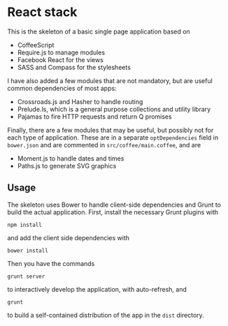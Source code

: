 React stack
===========

This is the skeleton of a basic single page application based on

* CoffeeScript
* Require.js to manage modules
* Facebook React for the views
* SASS and Compass for the stylesheets

I have also added a few modules that are not mandatory, but are useful common dependencies of most apps:

* Crossroads.js and Hasher to handle routing
* Prelude.ls, which is a general purpose collections and utility library
* Pajamas to fire HTTP requests and return Q promises

Finally, there are a few modules that may be useful, but possibly not for each type of application. These are in a separate `optDependencies` field in `bower.json` and are commented in `src/coffee/main.coffee`, and are

* Moment.js to handle dates and times
* Paths.js to generate SVG graphics

Usage
-----

The skeleton uses Bower to handle client-side dependencies and Grunt to build the actual application. First, install the necessary Grunt plugins with

    npm install

and add the client side dependencies with

    bower install

Then you have the commands

    grunt server

to interactively develop the application, with auto-refresh, and

    grunt

to build a self-contained distribution of the app in the `dist` directory.
